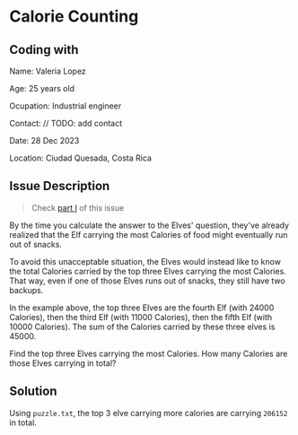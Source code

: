 # Calorie Counting

## Coding with

Name: Valeria Lopez

Age: 25 years old

Ocupation: Industrial engineer

Contact: // TODO: add contact

Date: 28 Dec 2023

Location: Ciudad Quesada, Costa Rica

## Issue Description

> Check [part I](../oscarLopez//readme.md) of this issue

By the time you calculate the answer to the Elves' question, they've already realized that the Elf carrying the most Calories of food might eventually run out of snacks.

To avoid this unacceptable situation, the Elves would instead like to know the total Calories carried by the top three Elves carrying the most Calories. That way, even if one of those Elves runs out of snacks, they still have two backups.

In the example above, the top three Elves are the fourth Elf (with 24000 Calories), then the third Elf (with 11000 Calories), then the fifth Elf (with 10000 Calories). The sum of the Calories carried by these three elves is 45000.

Find the top three Elves carrying the most Calories. How many Calories are those Elves carrying in total?

## Solution

Using `puzzle.txt`, the top 3 elve carrying more calories are carrying `206152` in total.
